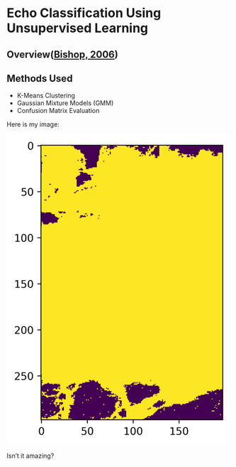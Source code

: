 # Echo Classification Using Unsupervised Learning
## Overview([Bishop, 2006](https://example.com))
## Methods Used
- K-Means Clustering
- Gaussian Mixture Models (GMM)
- Confusion Matrix Evaluation




Here is my image:





![hi](RF_image2_sample3_22075867.png)

Isn’t it amazing?
